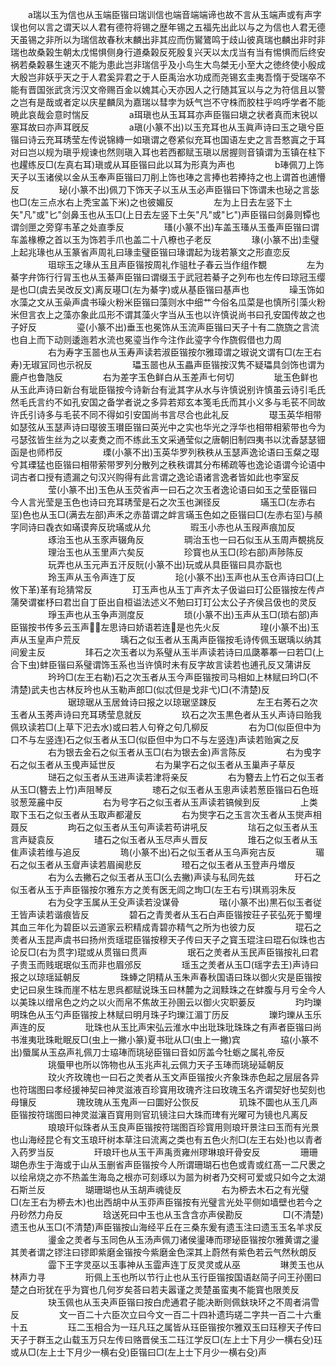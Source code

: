 <!-- { "loadSidebar": true } -->
　　a瑞以玉为信也从玉端臣锴曰瑞训信也端音端端谛也故不言从玉端声或有声字误也何以言之谓天以人君有德符将锡之歴年锡之五福先出此以与之为信也人君无德天虽锡之非所以为瑞信故春秋末麟出非其应而伤鸑鷟鸣于歧山彼真瑞也麟出非时非瑞也故桑榖生朝太戊惕惧侧身行道桑榖反死殷复兴天以太戊当有当有惕惧而后终安祸若桑糓暴生速灭不能为患此岂非瑞信乎及小鸟生大鸟桀无小至大之徳终使小殷成大殷岂非妖乎天之于人君奚异君之于人臣禹治水功成而尧锡玄圭夷吾惰于受瑞卒不能有晋国张武贪污汉文帝赐百金以媿其心天亦因人之行随其冝以与之为符信且以警之岂有是哉或者定以庆星麟凤为嘉瑞以彗孛为妖气岂不守株而胶柱乎呜呼学者不能暁此哀哉会意时惴反
　　
　　a珥瑱也从玉耳耳亦声臣锴曰塡之状者真而末锐以塞耳故曰亦声耳旣反
　　
　　a瑱(小篆不出)以玉充耳也从玉眞声诗曰玉之瑱兮臣锴曰诗云充耳琇莹左传说锦縳一如瑱谓之卷紧似充耳也国语左史之言吾憗寘之于耳对曰岂以规为瑱乎规谏也然则瑱入耳也若西都赋玉瑱以居握则音镇谓为玉镇在柱下也趯练反□(左真右耳)瑱或从耳臣锴曰此以耳为形真为声也
　　
　　b琫佩刀上饰天子以玉诸侯以金从玉奉声臣锴曰刀削上饰也琫之言捧也若捧持之也上谓首也逋懵反
　　
　　珌(小篆不出)佩刀下饰天子以玉从玉必声臣锴曰下饰谓未也珌之言毖也□(左三点水右上秃宝盖下米)之也彼媚反
　　
　　左为上日去左竖下土矢"凡"或"匕"剑鼻玉也从玉□(上日去左竖下土矢"凡"或"匕")声臣锴曰剑鼻则镡也谓剑匣之旁穿韦革之处直季反
　　
　　瑵(小篆不出)车盖玉瑵从玉蚤声臣锴曰谓车盖椽橑之首以玉为饰若手爪也盖二十八橑也子老反
　　
　　瑑(小篆不出)圭璧上起兆瑑也从玉篆省声周礼曰瑑圭璧臣锴曰瑑谓起为珑若篆文之形直恋反
　　
　　珇琮玉之瑑从玉且声臣锴按周礼作驵杜子春云当作组作覩
　　
　　左为綦字弁饰行行冐玉也从玉綦声臣锴曰谓缀玉于武冠若綦子之列布也左传曰琼冠玉缨是也□(虞去吴改反文)离反璂□(左为綦字)或从基臣锴曰基声也
　　
　　璪玉饰如水藻之文从玉喿声虞书璪火粉米臣锴曰藻则水中细艹今俗名瓜菜是也慎所引藻火粉米但言衣上之藻亦象此瓜形不谓其藻火字当从玉也以许慎说尚书曰孔安国传故之也子好反
　　
　　瑬(小篆不出)垂玉也冕饰从玉流声臣锴曰天子十有二旒旒之言流也自上而下动则逶迤若水流也冕瑬当作今注作此瑬字今作旒假借也力周
　　
　　右为寿字玉噐也从玉寿声读若淑臣锴按尔雅璋谓之琡说文谓有□(左王右寿)无琡冝同也示祝反
　　
　　瓃玉噐也从玉畾声臣锴按汉隽不疑瓃具剑饰也谓为鹿卢也鲁虺反
　　
　　右为差字玉色鲜白从玉差声七何切
　　
　　玼玉色鲜也从玉此声诗曰新台有玼臣锴按今诗新台有泚其字从水与许慎说别许慎虽云诗引毛氏然毛氏言约不如孔安国之备学者说之多异若郑玄本笺毛氏而其小义多与毛苌不同故许氏引诗多与毛苌不同不得如引安国尚书言尽合也此礼反
　　
　　璱玉英华相带如瑟弦从玉瑟声诗曰璱彼玉瓉臣锴曰英光中之实也华光之浮华也相带相萦带也今为弓瑟弦皆生丝为之以麦煑之而不练此玉文采通莹似之唐朝旧制四夷书以沈香瑟瑟钿函是也师栉反
　　
　　瑮(小篆不出)玉英华罗列秩秩从玉瑟声逸论语曰玉粲之璱兮其瑮猛也臣锴曰相带萦带罗列分散列之秩秩谓其分布稀疏等也逸论语谓今论语中词古者口授有遗漏之句汉兴购得有此言谓之逸论语诸言逸者皆如此也李室反
　　
　　莹(小篆不出)玉色从玉荧省声一曰石之次玉者逸论语曰如玉之莹臣锴曰今人言光莹是玉色也诗曰充耳琇莹是石之次玉也渊径反
　　
　　璊玉□(左赤右坙)色也从玉□(满去左部)声禾之赤苗谓之衅言璊玉色如之臣锴曰□(左赤右坙)与頳字同诗曰毳衣如璊谟奔反玧璊或从允
　　
　　瑕玉小赤也从玉叚声痕加反
　　
　　琢治玉也从玉豕声辍角反
　　
　　琱治玉也一曰石似玉从玉周声覩挑反
　　
　　理治玉也从玉里声六矣反
　　
　　珍寳也从玉□(珍右部)声陟陈反
　　
　　玩弄也从玉元声五汗反貦(小篆不出)玩或从具臣锴曰具亦翫也
　　
　　玲玉声从玉令声连丁反
　　
　　玱(小篆不出)玉声也从玉仓声诗曰□(上攸下革)革有玱猜常反
　　
　　玎玉声也从玉丁声齐太子伋谥曰玎公臣锴按左传卢蒲癸谓崔杼曰君岀自丁臣出自桓谥法述义不勉曰玎玎公太公子齐侯吕伋也的灵反
　　
　　琤玉声也从玉争声测度反
　　
　　琐(小篆不出)玉声从玉□(琐右部)声臣锴按书传多云玉声左思诗曰娇语若连是也先火反
　　
　　瑝(小篆不出)玉声从玉皇声户荒反
　　
　　瑀石之似玉者从玉禹声臣锴按毛诗传佩玉琚瑀以纳其间爰主反
　　
　　玤石之次玉者以为系璧从玉半声读若诗曰瓜瓞菶菶一曰若□(上合下虫)蚌臣锴曰系璧谓饰玉系也当许慎时未有反字故言读若也逋孔反又蒲讲反
　　
　　玪玪□(左王右勒)石之次玉者从玉今声臣锴按司马相如上林赋曰玪□(不清楚)武夫也古林反玪也从玉勒声郎□(似忒但是戈非弋)□(不清楚)反
　　
　　
　　琚琼琚从玉居耸诗曰报之以琼琚坚踈反
　　
　　左王右莠石之次玉者从玉莠声诗曰充耳琇莹息就反
　　
　　玖石之次玉黒色者从玉乆声诗曰贻我佩玖读若□(上草下汜去水)或曰若人句脊之句几柳反
　　
　　右为□(似臣但中为口不与左竖连)石之似玉者从玉□(似臣但中为口不与左竖连)声读若贻寅之反
　　
　　右为银去金石之似玉者从玉□(右为银去金)声言陈反
　　
　　右为曵字石之似玉者从玉曵声延世反
　　
　　右为巣字石之似玉者从玉巢声子草反
　　
　　琎石之似玉者从玉进声读若津将亲反
　　
　　右为簪去上竹石之似玉者从玉□(簪去上竹)声阻琴反
　　
　　璁石之似玉者从玉悤声读若葱臣锴曰石色班驳葱笼麄中反
　　
　　右为号字石之似玉者从玉声读若镐候到反
　　
　　上类取下玉石之似玉者从玉取声都灌反
　　
　　右为爕字石之玉言次玉者从玉爕声相聂反
　　
　　玽石之似玉者从玉句声读若苟讲吼反
　　
　　琂石之似玉者从玉言声疑袁反
　　
　　璶石之似玉者从玉尽声乆晋反
　　
　　琟石之似玉者从玉隹声读若维与追反
　　
　　瑦(小篆不出)石之似玉者从玉乌声宛古反
　　
　　瑂石之似玉者从玉睂声读若眉闽悲反
　　
　　璒石之似玉者从玉登声丹増反
　　
　　右为么去撇石之似玉者从玉□(么去撇)声读与私同先兹
　　
　　玗石之似玉者从玉于声臣锴按尔雅东方之羙有医无闾之珣□(左王右亏)琪焉羽朱反
　　
　　右为殳字玉属从王殳声读若没谋骨
　　
　　瑎(小篆不出)黒石似玉者従王皆声读若谐痕皆反
　　
　　碧石之青羙者从玉石白声臣锴按荘子苌弘死于蜀埋其血三年化为碧臣以云道家云积精成青碧亦精气之所为也彼力反
　　
　　琨石之羙者从玉昆声虞书曰扬州贡瑶琨臣锴按穆天子传曰天子之寳玉琨注曰琨石似珠也古论反□(右为贯字)琨或从贯锴曰贯声
　　
　　珉石之羙者从玉民声臣锴按礼曰君子贵玉而贱珉珉似玉而非也眉邠反
　　
　　瑶玉之羙者从玉□(瑶字去王)声诗曰报之以琼瑶延朝反
　　
　　珠蜯之阴精从玉朱声春秋国语曰珠以御火灾是臣锴按史记曰泉生珠而崖不枯左思呉都赋说珠玉曰林麓为之润黩珠之在蚌腹与月亏全今人以美珠以缯帛色之灼之以火而帛不焦故王孙圉云以御火灾职蒌反
　　
　　玓玓瓅明珠色从玉勺声臣锴按上林赋曰明月珠子玓瓅江湄丁历反
　　
　　瓅玓瓅从玉乐声连的反
　　
　　玭珠也从玉比声宋弘云淮水中出玭珠玭珠珠之有声者臣锴曰尚书淮夷玭珠毗眠反□(虫上一撇小篆)夏书玭从□(虫上一撇)宾
　　
　　珕(小篆不出)蜃属从玉劦声礼佩刀士珕琫而珧珌臣锴曰音如厉盖今牡蛎之属礼帝反
　　
　　珧蜃甲也所以饰物也从玉兆声礼云佩力天子玉琫而珧珌延朝反
　　
　　玟火齐玫瑰也一曰石之羙者从玉文声臣锴按火齐象珠赤色起之层层各异也符瑞图曰孝经援神契曰神灵滋液百珍寳用玫瑰齐注曰玫瑰玉名齐谓契好也契刻也母镶反
　　
　　瑰玫瑰从玉鬼声一曰圜好公恢反
　　
　　玑珠不圜也从玉几声臣锴按符瑞图曰神灵滋瀼百寳用则官玑镜注曰大珠而琕有光曜可为镜也凡离反
　　
　　琅琅玕似珠者从玉良声臣锴按符瑞图百珍寳用则琅玕景注曰玉而有光景也山海经昆仑有文玉琅玕树本草注曰流离之类也有五色火剂□(左王右处)也以青者入药罗当反
　　
　　玕琅玕也从玉干声禹贡雍州璆琳琅玕骨安反
　　
　　珊珊瑚色赤生于海或于山从玉删省声臣锴按今人所谓珊瑚石也色或青或红髙一二尺褁之以绘帛烧之亦不热盖生海岛之根亦可刻琢以为噐为树者乃交柯可爱或只如今之太湖石斯兰反
　　
　　瑚珊瑚也从玉胡声魂徒反
　　
　　右为桺去木石之有光璧□(左王右为桺去木)也出西胡中从玉丣声臣锴按有光璧言光处平侧如墙壁也若今之丹砂然力舟反
　　
　　琀送死曰中玉也从玉含含亦声侯勘反
　　
　　□(不清楚)遗玉也从玉□(不清楚)声臣锴按山海经平丘在三桑东爰有遗玉注曰遗玉玉名羊求反
　　
　　璗金之羙者与玉同色从玉汤声佩刀诸侯璗琫而璆珌臣锴按尔雅黄谓之璗其羙者谓之镠注曰镠即紫磨金锴按今紫磨金色深其上蔚然有紫色若云气然秋朗反
　　
　　霝下王字灵巫以玉事神从玉霝声连丁反灵灵或从巫
　　
　　琳羙玉也从林声力寻
　　
　　珩佩上玉也所以节行止也从玉行臣锴按国语赵简子问王孙圉曰楚之白珩犹在乎为寳也几何岁矣荅曰若夫嚣谨之羙楚虽蛮夷不能寳也限羙反
　　
　　玦玉佩也从玉夬声臣锴曰按白虎通君子能决断则佩鈇玦环之不周者涓雪反
　　
　　文一百二十六臣次立曰今文一百二十四补遗玙瑳二字共一百二十六重十五
　　
　　珏二玉相合为一珏凡珏之属皆从珏臣锴按尔雅双玉曰珏穆天子传曰天子于群玉之山载玉万只左传曰赂晋侯玉二珏江学反□(左上士下月少一横右殳)珏或从□(左上士下月少一横右殳)臣锴曰□(左上士下月少一横右殳)声
　　
